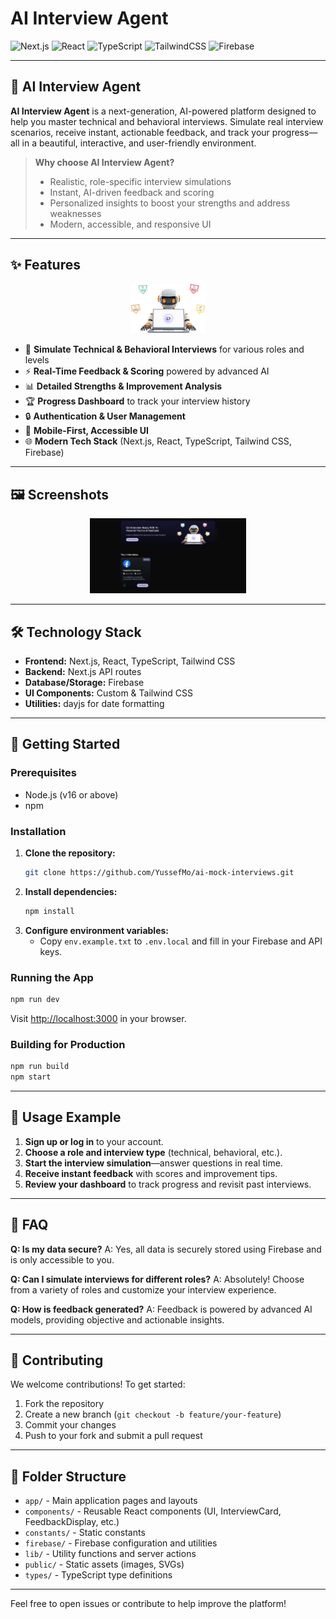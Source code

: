 # AI Interview Agent

![Next.js](https://img.shields.io/badge/Next.js-15-blue?logo=nextdotjs)
![React](https://img.shields.io/badge/React-19-61DAFB?logo=react)
![TypeScript](https://img.shields.io/badge/TypeScript-5-blue?logo=typescript)
![TailwindCSS](https://img.shields.io/badge/TailwindCSS-4-38B2AC?logo=tailwindcss)
![Firebase](https://img.shields.io/badge/Firebase-11-yellow?logo=firebase)

---

## 🚀 AI Interview Agent

**AI Interview Agent** is a next-generation, AI-powered platform designed to
help you master technical and behavioral interviews. Simulate real interview
scenarios, receive instant, actionable feedback, and track your progress—all in
a beautiful, interactive, and user-friendly environment.

> **Why choose AI Interview Agent?**
>
> - Realistic, role-specific interview simulations
> - Instant, AI-driven feedback and scoring
> - Personalized insights to boost your strengths and address weaknesses
> - Modern, accessible, and responsive UI

---

## ✨ Features

<div align="center">
  <img src="./public/robot.png" alt="AI Interview Agent" width="120" />
</div>

- 🎤 **Simulate Technical & Behavioral Interviews** for various roles and levels
- ⚡ **Real-Time Feedback & Scoring** powered by advanced AI
- 📊 **Detailed Strengths & Improvement Analysis**
- 🏆 **Progress Dashboard** to track your interview history
- 🔒 **Authentication & User Management**
- 📱 **Mobile-First, Accessible UI**
- 🌐 **Modern Tech Stack** (Next.js, React, TypeScript, Tailwind CSS, Firebase)

---

## 🖼️ Screenshots

<div align="center">
  <img src="./public/download.png" alt="Interview Dashboard" width="250" />
</div>

---

## 🛠️ Technology Stack

- **Frontend:** Next.js, React, TypeScript, Tailwind CSS
- **Backend:** Next.js API routes
- **Database/Storage:** Firebase
- **UI Components:** Custom & Tailwind CSS
- **Utilities:** dayjs for date formatting

---

## 🚦 Getting Started

### Prerequisites

- Node.js (v16 or above)
- npm

### Installation

1. **Clone the repository:**
   ```bash
   git clone https://github.com/YussefMo/ai-mock-interviews.git
   ```
2. **Install dependencies:**
   ```bash
   npm install
   ```
3. **Configure environment variables:**
   - Copy `env.example.txt` to `.env.local` and fill in your Firebase and API keys.

### Running the App

```bash
npm run dev
```

Visit [http://localhost:3000](http://localhost:3000) in your browser.

### Building for Production

```bash
npm run build
npm start
```

---

## 📖 Usage Example

1. **Sign up or log in** to your account.
2. **Choose a role and interview type** (technical, behavioral, etc.).
3. **Start the interview simulation**—answer questions in real time.
4. **Receive instant feedback** with scores and improvement tips.
5. **Review your dashboard** to track progress and revisit past interviews.

---

## 🤔 FAQ

**Q: Is my data secure?** A: Yes, all data is securely stored using Firebase and
is only accessible to you.

**Q: Can I simulate interviews for different roles?** A: Absolutely! Choose from
a variety of roles and customize your interview experience.

**Q: How is feedback generated?** A: Feedback is powered by advanced AI models,
providing objective and actionable insights.

---

## 🤝 Contributing

We welcome contributions! To get started:

1. Fork the repository
2. Create a new branch (`git checkout -b feature/your-feature`)
3. Commit your changes
4. Push to your fork and submit a pull request

---

## 📂 Folder Structure

- `app/` - Main application pages and layouts
- `components/` - Reusable React components (UI, InterviewCard, FeedbackDisplay,
  etc.)
- `constants/` - Static constants
- `firebase/` - Firebase configuration and utilities
- `lib/` - Utility functions and server actions
- `public/` - Static assets (images, SVGs)
- `types/` - TypeScript type definitions

---

Feel free to open issues or contribute to help improve the platform!
